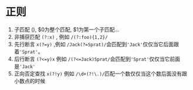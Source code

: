 # 正则


1. 子匹配 (),  $0为整个匹配, $1为第一个子匹配...
2. 非捕获匹配  `(?:x)` , 例如  `/(?:foo){1,2}/`
3. 先行断言 `x(?=y)` ,例如 `/Jack(?=Sprat)/`会匹配到`'Jack'`仅仅当它后面跟着`'Sprat'`。
4. 后行断言 `(?<=y)x`  例如 `/(?<=Jack)Sprat/`会匹配到`'Sprat'`仅仅当它前面是`'Jack'`
5. 正向否定查找 `x(?!y)`  例如  `/\d+(?!\.)/`匹配一个数仅仅当这个数后面没有跟小数点的时候

